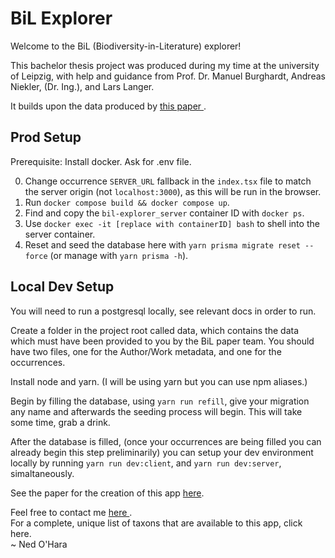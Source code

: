 # BiL Explorer

Welcome to the BiL (Biodiversity-in-Literature) explorer!

This bachelor thesis project was produced during my time at the university of Leipzig, with help and guidance from Prof. Dr. Manuel Burghardt, Andreas Niekler, (Dr. Ing.), and Lars Langer.

It builds upon the data produced by
<a href="https://besjournals.onlinelibrary.wiley.com/doi/10.1002/pan3.10256">
  this paper
</a>
.

## Prod Setup

Prerequisite: 
  Install docker.
  Ask for .env file.

0. Change occurrence `SERVER_URL` fallback in the `index.tsx` file to match the server origin (not `localhost:3000`), as this will be run in the browser.
1. Run `docker compose build && docker compose up`.
2. Find and copy the `bil-explorer_server` container ID with `docker ps`.
3. Use `docker exec -it [replace with containerID] bash` to shell into the server container.
4. Reset and seed the database here with `yarn prisma migrate reset --force` (or manage with `yarn prisma -h`).

## Local Dev Setup

You will need to run a postgresql locally, see relevant docs in order to run.

Create a folder in the project root called data, which contains the data which must have been provided to you by the BiL paper team.
You should have two files, one for the Author/Work metadata, and one for the occurrences.

Install node and yarn. (I will be using yarn but you can use npm aliases.)

Begin by filling the database, using `yarn run refill`, give your migration any name and afterwards the seeding process will begin.
This will take some time, grab a drink.

After the database is filled, (once your occurrences are being filled you can already begin this step preliminarily) 
you can setup your dev environment locally by running
`yarn run dev:client`, and `yarn run dev:server`, simaltaneously.

See the paper for the creation of this app <a href="https://docs.google.com/document/d/16a-4Gt8Qx1sqJ7BUxUJGsayCfc5emojmtfn9YFADODQ/edit?usp=sharing">here</a>.

Feel free to contact me
<a href="&#x6d;&#x61;&#x69;&#x6c;&#x74;&#x6f;&#x3a;&#x63;&#x6f;&#x6e;&#x74;&#x61;&#x63;&#x74;&#x40;&#x6e;&#x6f;&#x68;&#x61;&#x72;&#x61;&#x2e;&#x6d;&#x65;?subject=Hey! - BiL Explorer">
  here
</a>
.
<br />
For a complete, unique list of taxons that are available to this app, click here.
<br />
<span className="italic">
~ Ned O'Hara
</span>
